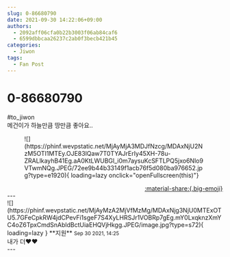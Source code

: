 ```yaml
---
slug: 0-86680790
date: 2021-09-30 14:22:06+09:00
authors:
  - 2092aff06cfa0b22b3003f06ab84caf6
  - 6599dbbcaa26237c2ab0f3becb421b45
categories:
  - Jiwon
tags:
  - Fan Post
---
```


# 0-86680790

<div class="post-container" markdown="1">
<div class="content-container md-sidebar__scrollwrap" markdown="1">

\#to_jiwon<br>메건이가 하늘만큼 땅만큼 좋아요..
<figure markdown="1">
![](https://phinf.wevpstatic.net/MjAyMjA3MDJfNzcg/MDAxNjU2NzM5OTI1MTEy.OJE83lQaw7T0TYAJrErIy45XH-78u-ZRALlkayhB41Eg.aA0KtLWUBGl_i0m7aysuKcSFTLPQ5jxo6Nlo9VTwmNQg.JPEG/72ee9b44b33149f1acb76f5d080ba976652.jpg?type=e1920){ loading=lazy onclick="openFullscreen(this)"}
</figure>


</div>
</div>

<div style="text-align: right;" markdown="1">
<a href="https://weverse.io/fromis9/fanpost/0-86680790" style="text-align: right;">:material-share:{.big-emoji}</a>
</div>
---

<div class="comments-container md-sidebar__scrollwrap" markdown="1">
<div class="comment" markdown="1">
<div class='id-container' markdown="1">
![](https://phinf.wevpstatic.net/MjAyMzA2MjVfMzMg/MDAxNjg3NjU0MTExOTU5.7GFeCpkRW4jdCPevFi1sgeF7S4XyLHRSJr1VOBRp7gEg.mY0LxqknzXmYC4oZ6TpxCmdSnAbldBctUiaEHQVjHkgg.JPEG/image.jpg?type=s72){ loading=lazy }
**<span class="artist">지원</span>** <small>Sep 30 2021, 14:25</small><br>
</div>
<div class='comment-body' markdown="1">
내가 더❤️❤️
</div>
</div>
</div>
---
